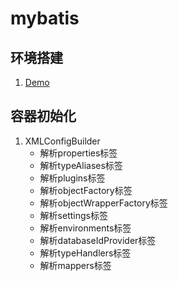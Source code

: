 # mybatis
## 环境搭建
1. [Demo](https://github.com/endue/MybatisNotes/tree/master/demo)
## 容器初始化
1. XMLConfigBuilder
   - 解析properties标签
   - 解析typeAliases标签
   - 解析plugins标签
   - 解析objectFactory标签
   - 解析objectWrapperFactory标签
   - 解析settings标签
   - 解析environments标签
   - 解析databaseIdProvider标签
   - 解析typeHandlers标签
   - 解析mappers标签